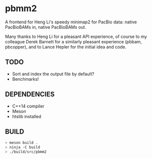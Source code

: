 pbmm2
=====

A frontend for Heng Li's speedy minimap2 for PacBio data: native
PacBioBAMs in, native PacBioBAMs out.

Many thanks to Heng Li for a pleasant API experience, of course to
my colleague Derek Barnett for a similarly pleasant experience (pbbam,
pbcopper), and to Lance Hepler for the initial idea and code.

TODO
----
- Sort and index the output file by default?
- Benchmarks!

DEPENDENCIES
------------
 - C++14 compiler
 - Meson
 - htslib installed

BUILD
-----

```sh
> meson build .
> ninja -C build
> ./build/src/pbmm2
```
